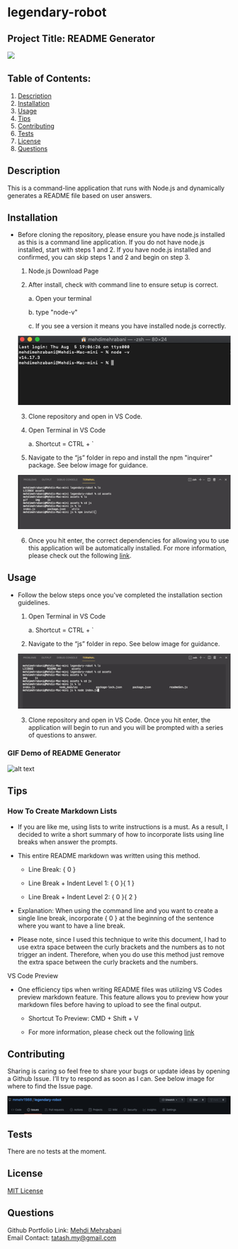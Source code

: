# legendary-robot

## Project Title: README Generator

<a href="https://choosealicense.com/licenses/mit" target="_blank"><img src="https://img.shields.io/badge/License-MIT-yellow.svg" /></a>

## Table of Contents:

1. [Description](#description)
1. [Installation](#installation)
1. [Usage](#usage)
1. [Tips](#tips)
1. [Contributing](#contributing)
1. [Tests](#tests)
1. [License](#license)
1. [Questions](#questions)

## Description

This is a command-line application that runs with Node.js and dynamically generates a README file based on user answers.

## Installation

- Before cloning the repository, please ensure you have node.js installed as this is a command line application. If you do not have node.js installed, start with steps 1 and 2. If you have node.js installed and confirmed, you can skip steps 1 and 2 and begin on step 3.

  1.  Node.js Download Page

  2.  After install, check with command line to ensure setup is correct.

      a. Open your terminal

      b. type "node-v"

      c. If you see a version it means you have installed node.js correctly.

  ![alt text](./assets/img/node-install-confirmation.png)

  3.  Clone repository and open in VS Code.

  4.  Open Terminal in VS Code

      a. Shortcut = CTRL + `

  5.  Navigate to the “js” folder in repo and install the npm "inquirer" package. See below image for guidance.

  ![alt text](./assets/img/terminal-inquirer-install.png)

  6.  Once you hit enter, the correct dependencies for allowing you to use this application will be automatically installed. For more information, please check out the following [link](https://www.npmjs.com/package/inquirer).

## Usage

- Follow the below steps once you've completed the installation section guidelines.

  1.  Open Terminal in VS Code

      a. Shortcut = CTRL + `

  2.  Navigate to the “js” folder in repo. See below image for guidance.

  ![alt text](./assets/img/terminal-navigate-js-folder.png)

  3.  Clone repository and open in VS Code. Once you hit enter, the application will begin to run and you will be prompted with a series of questions to answer.

### GIF Demo of README Generator

![alt text](./assets/gif/README-Generator-GIF.gif)

## Tips

### How To Create Markdown Lists

- If you are like me, using lists to write instructions is a must. As a result, I decided to write a short summary of how to incorporate lists using line breaks when answer the prompts.
- This entire README markdown was written using this method.

  - Line Break: { 0 }

  - Line Break + Indent Level 1: { 0 }{ 1 }

  - Line Break + Indent Level 2: { 0 }{ 2 }

- Explanation: When using the command line and you want to create a single line break, incorporate { 0 } at the beginning of the sentence where you want to have a line break.
- Please note, since I used this technique to write this document, I had to use extra space between the curly brackets and the numbers as to not trigger an indent. Therefore, when you do use this method just remove the extra space between the curly brackets and the numbers.

VS Code Preview

- One efficiency tips when writing README files was utilizing VS Codes preview markdown feature. This feature allows you to preview how your markdown files before having to upload to see the final output.

  - Shortcut To Preview: CMD + Shift + V

  - For more information, please check out the following [link](https://code.visualstudio.com/docs/languages/markdown)

## Contributing

Sharing is caring so feel free to share your bugs or update ideas by opening a Github Issue. I’ll try to respond as soon as I can. See below image for where to find the Issue page.

![alt text](./assets/img/contribute-bugs-img.png)

## Tests

There are no tests at the moment.

## License

<a href="https://choosealicense.com/licenses/mit" target="_blank">MIT License</a>

## Questions

Github Portfolio Link: [Mehdi Mehrabani](https://github.com/mmehr1988)<br>
Email Contact: tatash.my@gmail.com
